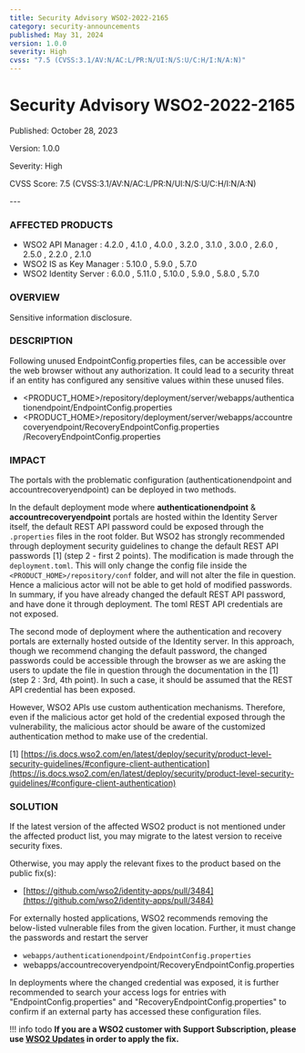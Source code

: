 ```yaml
---
title: Security Advisory WSO2-2022-2165
category: security-announcements
published: May 31, 2024
version: 1.0.0
severity: High
cvss: "7.5 (CVSS:3.1/AV:N/AC:L/PR:N/UI:N/S:U/C:H/I:N/A:N)"
---
```


# Security Advisory WSO2-2022-2165

<p class="doc-info">Published: October 28, 2023</p>
<p class="doc-info">Version: 1.0.0</p>
<p class="doc-info">Severity: High</p>
<p class="doc-info">CVSS Score: 7.5 (CVSS:3.1/AV:N/AC:L/PR:N/UI:N/S:U/C:H/I:N/A:N)</p>
---

### AFFECTED PRODUCTS
* WSO2 API Manager : 4.2.0 , 4.1.0 , 4.0.0 , 3.2.0 , 3.1.0 , 3.0.0 , 2.6.0 , 2.5.0 , 2.2.0 , 2.1.0
* WSO2 IS as Key Manager : 5.10.0 , 5.9.0 , 5.7.0
* WSO2 Identity Server : 6.0.0 , 5.11.0 , 5.10.0 , 5.9.0 , 5.8.0 , 5.7.0


### OVERVIEW
Sensitive information disclosure.

### DESCRIPTION
Following unused EndpointConfig.properties files, can be accessible over the web browser without any authorization. It could lead to a security threat if an entity has configured any sensitive values within these unused files.

- <PRODUCT_HOME\>/repository/deployment/server/webapps/authenticationendpoint/EndpointConfig.properties
- <PRODUCT_HOME\>/repository/deployment/server/webapps/accountrecoveryendpoint/RecoveryEndpointConfig.properties
  /RecoveryEndpointConfig.properties


### IMPACT
The portals with the problematic configuration (authenticationendpoint and accountrecoveryendpoint) can be deployed in two methods.

In the default deployment mode where **authenticationendpoint** & **accountrecoveryendpoint** portals are hosted within the Identity Server itself, the default REST API password could be exposed through the `.properties` files in the root folder. But WSO2 has strongly recommended through deployment security guidelines to change the default REST API passwords [1] (step 2 - first 2 points). The modification is made through the `deployment.toml`. This will only change the config file inside the `<PRODUCT_HOME>/repository/conf` folder, and will not alter the file in question. Hence a malicious actor will not be able to get hold of modified passwords. In summary, if you have already changed the default REST API password, and have done it through deployment. The toml REST API credentials are not exposed.

The second mode of deployment where the authentication and recovery portals are externally hosted outside of the Identity server. In this approach, though we recommend changing the default password, the changed passwords could be accessible through the browser as we are asking the users to update the file in question through the documentation in the [1] (step 2 : 3rd, 4th point). In such a case, it should be assumed that the REST API credential has been exposed.

However, WSO2 APIs use custom authentication mechanisms. Therefore, even if the malicious actor get hold of the credential exposed through the vulnerability, the malicious actor should be aware of the customized authentication method to make use of the credential.

[1] [https://is.docs.wso2.com/en/latest/deploy/security/product-level-security-guidelines/#configure-client-authentication](https://is.docs.wso2.com/en/latest/deploy/security/product-level-security-guidelines/#configure-client-authentication)


### SOLUTION
If the latest version of the affected WSO2 product is not mentioned under the affected product list, you may migrate to the latest version to receive security fixes.

Otherwise, you may apply the relevant fixes to the product based on the public fix(s):

* [https://github.com/wso2/identity-apps/pull/3484](https://github.com/wso2/identity-apps/pull/3484)

For externally hosted applications, WSO2 recommends removing the below-listed vulnerable files from the given location. Further, it must change the passwords and restart the server

- `webapps/authenticationendpoint/EndpointConfig.properties`
- webapps/accountrecoveryendpoint/RecoveryEndpointConfig.properties
  
In deployments where the changed credential was exposed, it is further recommended to search your access logs for entries with "EndpointConfig.properties" and "RecoveryEndpointConfig.properties" to confirm if an external party has accessed these configuration files.

!!! info todo
    **If you are a WSO2 customer with Support Subscription, please use [WSO2 Updates](https://wso2.com/updates/) in order to apply the fix.**